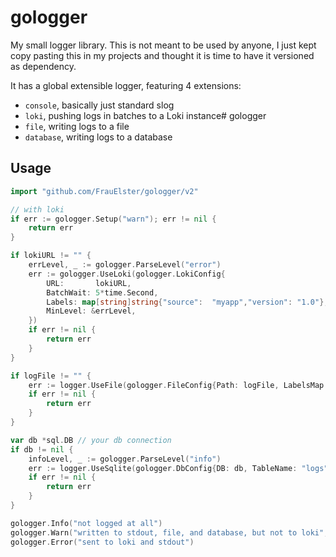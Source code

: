 # gologger

My small logger library. This is not meant to be used by anyone, I just kept copy pasting this in my projects and thought it is time to have it versioned as dependency.

It has a global extensible logger, featuring 4 extensions:

- `console`, basically just standard slog
- `loki`, pushing logs in batches to a Loki instance# gologger
- `file`, writing logs to a file
- `database`, writing logs to a database

## Usage

```go
import "github.com/FrauElster/gologger/v2"

// with loki
if err := gologger.Setup("warn"); err != nil {
	return err
}

if lokiURL != "" {
	errLevel, _ := gologger.ParseLevel("error")
	err := gologger.UseLoki(gologger.LokiConfig{
		URL:       lokiURL,
		BatchWait: 5*time.Second,
		Labels: map[string]string{"source":  "myapp","version": "1.0"},
		MinLevel: &errLevel,
	})
	if err != nil {
		return err
	}
}

if logFile != "" {
	err := logger.UseFile(gologger.FileConfig{Path: logFile, LabelsMap: map[string]string{"source": "myApp", "version": "1.0"}})
	if err != nil {
		return err
	}
}

var db *sql.DB // your db connection
if db != nil {
	infoLevel, _ := gologger.ParseLevel("info")
	err := logger.UseSqlite(gologger.DbConfig{DB: db, TableName: "logs",LabelsMap: map[string]string{"source": "myApp", "version": "1.0"}, MinLevel: &infoLevel})
	if err != nil {
		return err
	}
}

gologger.Info("not logged at all")
gologger.Warn("written to stdout, file, and database, but not to loki", "key", "value")
gologger.Error("sent to loki and stdout")
```
